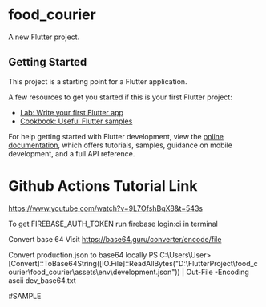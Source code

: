 # food_courier

A new Flutter project.

## Getting Started

This project is a starting point for a Flutter application.

A few resources to get you started if this is your first Flutter project:

- [Lab: Write your first Flutter app](https://docs.flutter.dev/get-started/codelab)
- [Cookbook: Useful Flutter samples](https://docs.flutter.dev/cookbook)

For help getting started with Flutter development, view the
[online documentation](https://docs.flutter.dev/), which offers tutorials,
samples, guidance on mobile development, and a full API reference.

# Github Actions Tutorial Link

https://www.youtube.com/watch?v=9L7OfshBqX8&t=543s

To get FIREBASE_AUTH_TOKEN
run firebase login:ci in terminal

Convert base 64
Visit https://base64.guru/converter/encode/file

Convert production.json to base64 locally
PS C:\Users\User> [Convert]::ToBase64String([IO.File]::ReadAllBytes("D:\FlutterProject\food_courier\food_courier\assets\env\development.json")) | Out-File -Encoding ascii dev_base64.txt

#SAMPLE
